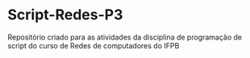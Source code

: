 # Script-Redes-P3
Repositório criado para as atividades da disciplina de programação de script do curso de Redes de computadores do IFPB
